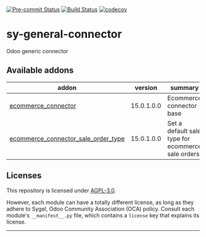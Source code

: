 
<!-- /!\ Non OCA Context : Set here the badge of your runbot / runboat instance. -->
[![Pre-commit Status](https://github.com/sygel-technology/sy-general-connector/actions/workflows/pre-commit.yml/badge.svg?branch=15.0)](https://github.com/sygel-technology/sy-general-connector/actions/workflows/pre-commit.yml?query=branch%3A15.0)
[![Build Status](https://github.com/sygel-technology/sy-general-connector/actions/workflows/test.yml/badge.svg?branch=15.0)](https://github.com/sygel-technology/sy-general-connector/actions/workflows/test.yml?query=branch%3A15.0)
[![codecov](https://codecov.io/gh/sygel-technology/sy-general-connector/branch/15.0/graph/badge.svg)](https://codecov.io/gh/sygel-technology/sy-general-connector)
<!-- /!\ Non OCA Context : Set here the badge of your translation instance. -->

<!-- /!\ do not modify above this line -->

# sy-general-connector

Odoo generic connector

<!-- /!\ do not modify below this line -->

<!-- prettier-ignore-start -->

[//]: # (addons)

Available addons
----------------
addon | version | summary
--- | --- | ---
[ecommerce_connector](ecommerce_connector/) | 15.0.1.0.0 | Ecommerce connector base
[ecommerce_connector_sale_order_type](ecommerce_connector_sale_order_type/) | 15.0.1.0.0 | Set a default sale type for ecommerce sale orders

[//]: # (end addons)

<!-- prettier-ignore-end -->

## Licenses

This repository is licensed under [AGPL-3.0](LICENSE).

However, each module can have a totally different license, as long as they adhere to Sygel, Odoo Community Association (OCA)
policy. Consult each module's `__manifest__.py` file, which contains a `license` key
that explains its license.

----
<!-- /!\ Non OCA Context : Set here the full description of your organization. -->
